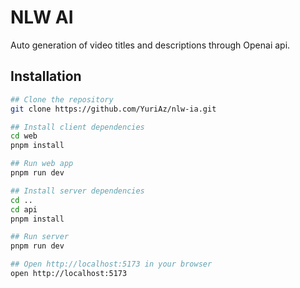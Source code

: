 # NLW AI
Auto generation of video titles and descriptions through Openai api.

## Installation

```bash
## Clone the repository
git clone https://github.com/YuriAz/nlw-ia.git

## Install client dependencies
cd web
pnpm install

## Run web app
pnpm run dev

## Install server dependencies
cd ..
cd api
pnpm install

## Run server
pnpm run dev

## Open http://localhost:5173 in your browser
open http://localhost:5173

```
